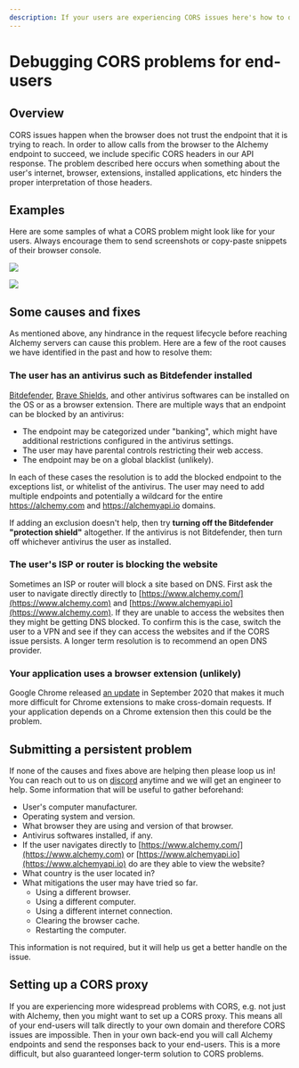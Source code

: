 ```yaml
---
description: If your users are experiencing CORS issues here's how to debug them
---
```


# Debugging CORS problems for end-users

## Overview

CORS issues happen when the browser does not trust the endpoint that it is trying to reach. In order to allow calls from the browser to the Alchemy endpoint to succeed, we include specific CORS headers in our API response. The problem described here occurs when something about the user's internet, browser, extensions, installed applications, etc hinders the proper interpretation of those headers.

## Examples

Here are some samples of what a CORS problem might look like for your users. Always encourage them to send screenshots or copy-paste snippets of their browser console.

![](../.gitbook/assets/image-from-ios.jpg)

![](<../.gitbook/assets/image-from-ios-1- (1).jpg>)

## Some causes and fixes

As mentioned above, any hindrance in the request lifecycle before reaching Alchemy servers can cause this problem. Here are a few of the root causes we have identified in the past and how to resolve them:

### The user has an antivirus such as Bitdefender installed

[Bitdefender](https://www.bitdefender.com), [Brave Shields](https://support.brave.com/hc/en-us/articles/360022973471-What-is-Shields-#:\~:text=Shields%20protects%20your%20privacy%20as,track%20from%20site%20to%20site.\&text=Shields%20blocks%20this%20type%20of,trackers%20that%20come%20with%20them), and other antivirus softwares can be installed on the OS or as a browser extension. There are multiple ways that an endpoint can be blocked by an antivirus:

* The endpoint may be categorized under "banking", which might have additional restrictions configured in the antivirus settings.
* The user may have parental controls restricting their web access.
* The endpoint may be on a global blacklist (unlikely).

In each of these cases the resolution is to add the blocked endpoint to the exceptions list, or whitelist of the antivirus. The user may need to add multiple endpoints and potentially a wildcard for the entire https://alchemy.com and https://alchemyapi.io domains.

If adding an exclusion doesn't help, then try **turning off the Bitdefender "protection shield"** altogether. If the antivirus is not Bitdefender, then turn off whichever antivirus the user as installed.

### The user's ISP or router is blocking the website

Sometimes an ISP or router will block a site based on DNS. First ask the user to navigate directly directly to [https://www.alchemy.com/](https://www.alchemy.com) and [https://www.alchemyapi.io](https://www.alchemy.com). If they are unable to access the websites then they might be getting DNS blocked. To confirm this is the case, switch the user to a VPN and see if they can access the websites and if the CORS issue persists. A longer term resolution is to recommend an open DNS provider.

### Your application uses a browser extension (unlikely)

Google Chrome released [an update](https://www.chromium.org/Home/chromium-security/extension-content-script-fetches) in September 2020 that makes it much more difficult for Chrome extensions to make cross-domain requests. If your application depends on a Chrome extension then this could be the problem.

## Submitting a persistent problem

If none of the causes and fixes above are helping then please loop us in! You can reach out to us on [discord](https://discord.com/invite/mMGsVgd) anytime and we will get an engineer to help. Some information that will be useful to gather beforehand:

* User's computer manufacturer.
* Operating system and version.
* What browser they are using and version of that browser.
* Antivirus softwares installed, if any.
* If the user navigates directly to [https://www.alchemy.com/](https://www.alchemy.com) or [https://www.alchemyapi.io](https://www.alchemyapi.io) do are they able to view the website?
* What country is the user located in?
* What mitigations the user may have tried so far.
  * Using a different browser.
  * Using a different computer.
  * Using a different internet connection.
  * Clearing the browser cache.
  * Restarting the computer.

This information is not required, but it will help us get a better handle on the issue.

## Setting up a CORS proxy

If you are experiencing more widespread problems with CORS, e.g. not just with Alchemy, then you might want to set up a CORS proxy. This means all of your end-users will talk directly to your own domain and therefore CORS issues are impossible. Then in your own back-end you will call Alchemy endpoints and send the responses back to your end-users. This is a more difficult, but also guaranteed longer-term solution to CORS problems.
